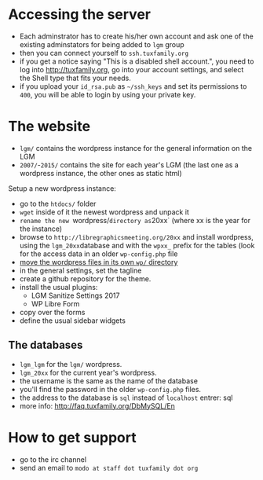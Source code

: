 # Accessing the server

- Each adminstrator has to create his/her own account and ask one of the existing adminstators for being added to `lgm` group
- then you can connect yourself to `ssh.tuxfamily.org`
- if you get a notice saying "This is a disabled shell account.", you need to log into http://tuxfamily.org, go into your account settings, and select the Shell type that fits your needs.
- if you upload your `id_rsa.pub` as `~/ssh_keys` and set its permissions to `400`, you will be able to login by using your private key.

# The website

- `lgm/` contains the wordpress instance for the general information on the LGM
- `2007/`-`2015/` contains the site for each year's LGM (the last one as a wordpress instance, the other ones as static html)

Setup a new wordpress instance:

- go to the `htdocs/` folder
- `wget` inside of it the newest wordpress and unpack it
- `rename the new `wordpress/` directory as `20xx` (where xx is the year for the instance)
- browse to `http://libregraphicsmeeting.org/20xx` and install wordpress, using the `lgm_20xx`database and with the `wpxx_` prefix for the tables (look for the access data in an older `wp-config.php` file
- [move the wordpress files in its own `wp/` directory](https://codex.wordpress.org/Giving_WordPress_Its_Own_Directory#Method_II_.28With_URL_change.29)
- in the general settings, set the tagline
- create a github repository for the theme.
- install the usual plugins:
  - LGM Sanitize Settings 2017
  - WP Libre Form
- copy over the forms
- define the usual sidebar widgets

## The databases

- `lgm_lgm` for the `lgm/` wordpress.
- `lgm_20xx` for the current year's wordpress.
- the username is the same as the name of the database
- you'll find the password in the older `wp-config.php` files.
- the address to the database is `sql` instead of `localhost` entrer: sql
- more info: <http://faq.tuxfamily.org/DbMySQL/En>

# How to get support

- go to the irc channel
- send an email to `modo at staff dot tuxfamily dot org`
